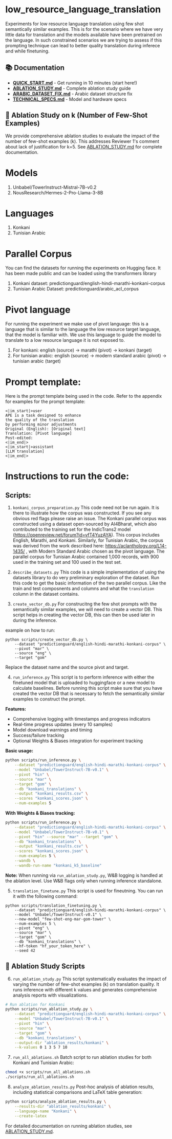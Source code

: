 


# low_resource_language_translation
Experiments for low resource language translation using few shot semantically similar examples. This is for the scenario where we have very little data for translation and the models available have been pretrained on the language. In such constrained scenarios we are trying to assess if this prompting technique can lead to better quality translation during inferece and while finetuning.

## 📚 Documentation

- **[QUICK_START.md](QUICK_START.md)** - Get running in 10 minutes (start here!)
- **[ABLATION_STUDY.md](ABLATION_STUDY.md)** - Complete ablation study guide
- **[ARABIC_DATASET_FIX.md](ARABIC_DATASET_FIX.md)** - Arabic dataset structure fix
- **[TECHNICAL_SPECS.md](TECHNICAL_SPECS.md)** - Model and hardware specs

## 🔬 Ablation Study on k (Number of Few-Shot Examples)

We provide comprehensive ablation studies to evaluate the impact of the number of few-shot examples (k). This addresses Reviewer 1's comment about lack of justification for k=5. See [ABLATION_STUDY.md](ABLATION_STUDY.md) for complete documentation. 

# Models
1. Unbabel/TowerInstruct-Mistral-7B-v0.2
2. NousResearch/Hermes-2-Pro-Llama-3-8B

# Languages 
1. Konkani
2. Tunisian Arabic

# Parallel Corpus 
You can find the datasets for running the experiments on Hugging face. It has been made public and can be loaded using the transformers library 

1. Konkani dataset: predictionguard/english-hindi-marathi-konkani-corpus
2. Tunisian Arabic Dataset: predictionguard/arabic_acl_corpus

# Pivot language
For running the experiment we make use of pivot language: this is a language that is similar to the language the low resource target language, that the model is familiar with. We use this language to guide the model to translate to a low resource language it is not exposed to. 

1. For konkani: english (source) -> marathi (pivot) -> konkani (target)
2. For tunisian arabic: english (source) -> modern standard arabic (pivot) -> tunisian arabic (target)

# Prompt template:
Here is the prompt template being used in the code. Refer to the appendix for examples for the prompt template:
```
<|im_start|>user
APE is a task designed to enhance
the quality of the translation
by performing minor adjustments
Original (English): [Original text]
Translation: [Pivot language]
Post-edited:
<|im_end|>
<|im_start|>assistant
[LLM translation]
<|im_end|>
```

# Instructions to run the code:
## Scripts:
1. `konkani_corpus_preparation.py`
This code need not be run again. It is there to illustrate how the corpus was constructed. If you see any obvious red flags please raise an issue. The Konkani parallel corpus was constructed using a dataset open-sourced by AI4Bharat, which also contributed to the training set for the IndicTrans2 model (https://openreview.net/forum?id=vfT4YuzAYA). This corpus includes English, Marathi, and Konkani.
Similarly, for Tunisian Arabic, the corpus was derived from the work described here: https://aclanthology.org/L14-1435/ , with Modern Standard Arabic chosen as the pivot language. The parallel corpus for Tunisian Arabic contained 1,000 records, with 900 used in the training set and 100 used in the test set. 

2. `describe_datasets.py`
This code is a simple implementation of using the datasets library to do very preliminary exploration of the dataset. Run this code to get the basic information of the two parallel corpus. Like the train and test composnents and columns and what the `translation` column in the dataset contains.

3. `create_vector_db.py`
For construcitng the few shot prompts with the semantically similar examples, we will need to create a vector DB. This script helps in creating the vector DB, this can then be used later in during the inference. 

example on how to run: 
```
python scripts/create_vector_db.py \
    --dataset "predictionguard/english-hindi-marathi-konkani-corpus" \
    --pivot "mar" \
    --source "eng" \
    --target "gom"
```
Replace the dataset name and the source pivot and target. 

4. `run_inference.py`
This script is to perform inference with either the finetuned model that is uploaded to huggingface or a new model to calculate baselines. Before running this script make sure that you have created the vector DB that is necessary to fetch the semantically similar examples to construct the prompt. 

**Features:**
- Comprehensive logging with timestamps and progress indicators
- Real-time progress updates (every 10 samples)
- Model download warnings and timing
- Success/failure tracking
- Optional Weights & Biases integration for experiment tracking

**Basic usage:**
```bash
python scripts/run_inference.py \
    --dataset "predictionguard/english-hindi-marathi-konkani-corpus" \
    --model "Unbabel/TowerInstruct-7B-v0.1" \
    --pivot "hin" \
    --source "mar" \
    --target "gom" \
    --db "konkani_translations" \
    --output "konkani_results.csv" \
    --scores "konkani_scores.json" \
    --num-examples 5
```

**With Weights & Biases tracking:**
```bash
python scripts/run_inference.py \
    --dataset "predictionguard/english-hindi-marathi-konkani-corpus" \
    --model "Unbabel/TowerInstruct-7B-v0.1" \
    --pivot "hin" --source "mar" --target "gom" \
    --db "konkani_translations" \
    --output "konkani_results.csv" \
    --scores "konkani_scores.json" \
    --num-examples 5 \
    --wandb \
    --wandb-run-name "konkani_k5_baseline"
```

**Note:** When running via `run_ablation_study.py`, W&B logging is handled at the ablation level. Use W&B flags only when running inference standalone. 

5. `translation_finetune.py`
This script is used for fineutning. You can run it with the following command:

```
python scripts/translation_finetuning.py \
    --dataset "predictionguard/english-hindi-marathi-konkani-corpus" \
    --model "Unbabel/TowerInstruct-v0.1" \
    --new-model "few-shot-eng-mar-gom-tower" \
    --num-examples 5 \
    --pivot "eng" \
    --source "mar" \
    --target "gom" \
    --db "konkani_translations" \
    --hf-token "hf_your_token_here" \
    --seed 42
```

## 🔬 Ablation Study Scripts

6. `run_ablation_study.py`
This script systematically evaluates the impact of varying the number of few-shot examples (k) on translation quality. It runs inference with different k values and generates comprehensive analysis reports with visualizations.

```bash
# Run ablation for Konkani
python scripts/run_ablation_study.py \
    --dataset "predictionguard/english-hindi-marathi-konkani-corpus" \
    --model "Unbabel/TowerInstruct-7B-v0.1" \
    --pivot "hin" \
    --source "mar" \
    --target "gom" \
    --db "konkani_translations" \
    --output-dir "ablation_results/konkani" \
    --k-values 0 1 3 5 7 10
```

7. `run_all_ablations.sh`
Batch script to run ablation studies for both Konkani and Tunisian Arabic:

```bash
chmod +x scripts/run_all_ablations.sh
./scripts/run_all_ablations.sh
```

8. `analyze_ablation_results.py`
Post-hoc analysis of ablation results, including statistical comparisons and LaTeX table generation:

```bash
python scripts/analyze_ablation_results.py \
    --results-dir "ablation_results/konkani" \
    --language-name "Konkani" \
    --create-latex
```

For detailed documentation on running ablation studies, see [ABLATION_STUDY.md](ABLATION_STUDY.md).
